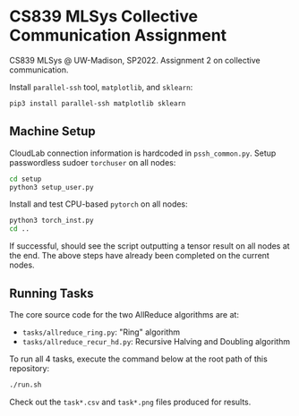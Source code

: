 # CS839 MLSys Collective Communication Assignment

CS839 MLSys @ UW-Madison, SP2022. Assignment 2 on collective communication.

Install `parallel-ssh` tool, `matplotlib`, and `sklearn`:

```bash
pip3 install parallel-ssh matplotlib sklearn
```


## Machine Setup

CloudLab connection information is hardcoded in `pssh_common.py`. Setup passwordless sudoer `torchuser` on all nodes:

```bash
cd setup
python3 setup_user.py
```

Install and test CPU-based `pytorch` on all nodes:

```bash
python3 torch_inst.py
cd ..
```

If successful, should see the script outputting a tensor result on all nodes at the end. The above steps have already been completed on the current nodes.


## Running Tasks

The core source code for the two AllReduce algorithms are at:

* `tasks/allreduce_ring.py`: "Ring" algorithm
* `tasks/allreduce_recur_hd.py`: Recursive Halving and Doubling algorithm

To run all 4 tasks, execute the command below at the root path of this repository:

```bash
./run.sh
```

Check out the `task*.csv` and `task*.png` files produced for results.
